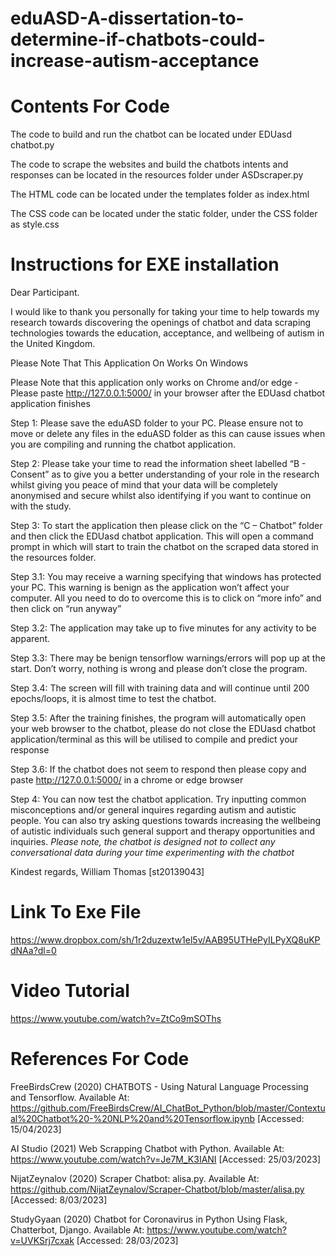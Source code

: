 # eduASD-A-dissertation-to-determine-if-chatbots-could-increase-autism-acceptance

# Contents For Code
The code to build and run the chatbot can be located under EDUasd chatbot.py

The code to scrape the websites and build the chatbots intents and responses can be located in the resources folder under ASDscraper.py

The HTML code can be located under the templates folder as index.html

The CSS code can be located under the static folder, under the CSS folder as style.css


# Instructions for EXE installation
Dear Participant.

I would like to thank you personally for taking your time to help towards my research towards discovering the openings of chatbot and data scraping technologies towards the education, acceptance, and wellbeing of autism in the United Kingdom.

Please Note That This Application On Works On Windows

Please Note that this application only works on Chrome and/or edge - Please paste http://127.0.0.1:5000/ in your browser after the EDUasd chatbot application finishes

Step 1: Please save the eduASD folder to your PC. Please ensure not to move or delete any files in the eduASD folder as this can cause issues when you are compiling and running the chatbot application.

Step 2: Please take your time to read the information sheet labelled “B - Consent” as to give you a better understanding of your role in the research whilst giving you peace of mind that your data will be completely anonymised and secure whilst also identifying if you want to continue on with the study.

Step 3: To start the application then please click on the “C – Chatbot” folder and then click the EDUasd chatbot application. This will open a command prompt in which will start to train the chatbot on the scraped data stored in the resources folder.

Step 3.1: You may receive a warning specifying that windows has protected your PC. This warning is benign as the application won’t affect your computer. All you need to do to overcome this is to click on “more info” and then click on “run anyway”

Step 3.2: The application may take up to five minutes for any activity to be apparent.

Step 3.3: There may be benign tensorflow warnings/errors will pop up at the start. Don’t worry, nothing is wrong and please don’t close the program.

Step 3.4: The screen will fill with training data and will continue until 200 epochs/loops, it is almost time to test the chatbot.

Step 3.5: After the training finishes, the program will automatically open your web browser to the chatbot, please do not close the EDUasd chatbot application/terminal as this will be utilised to compile and predict your response

Step 3.6: If the chatbot does not seem to respond then please copy and paste http://127.0.0.1:5000/ in a chrome or edge browser

Step 4: You can now test the chatbot application. Try inputting common misconceptions and/or general inquires regarding autism and autistic people. You can also try asking questions towards increasing the wellbeing of autistic individuals such general support and therapy opportunities and inquiries.
*Please note, the chatbot is designed not to collect any conversational data during your time experimenting with the chatbot*

Kindest regards, 
William Thomas [st20139043]

# Link To Exe File

https://www.dropbox.com/sh/1r2duzextw1el5v/AAB95UTHePyILPyXQ8uKPdNAa?dl=0

# Video Tutorial

https://www.youtube.com/watch?v=ZtCo9mSOThs


# References For Code

FreeBirdsCrew (2020) CHATBOTS - Using Natural Language Processing and Tensorflow. Available At: https://github.com/FreeBirdsCrew/AI_ChatBot_Python/blob/master/Contextual%20Chatbot%20-%20NLP%20and%20Tensorflow.ipynb [Accessed: 15/04/2023]

AI Studio (2021) Web Scrapping Chatbot with Python. Available At: https://www.youtube.com/watch?v=Je7M_K3IANI [Accessed: 25/03/2023]

NijatZeynalov (2020) Scraper Chatbot: alisa.py. Available At: https://github.com/NijatZeynalov/Scraper-Chatbot/blob/master/alisa.py [Accessed: 8/03/2023]

StudyGyaan (2020) Chatbot for Coronavirus in Python Using Flask, Chatterbot, Django. Available At: https://www.youtube.com/watch?v=UVKSrj7cxak [Accessed: 28/03/2023]
